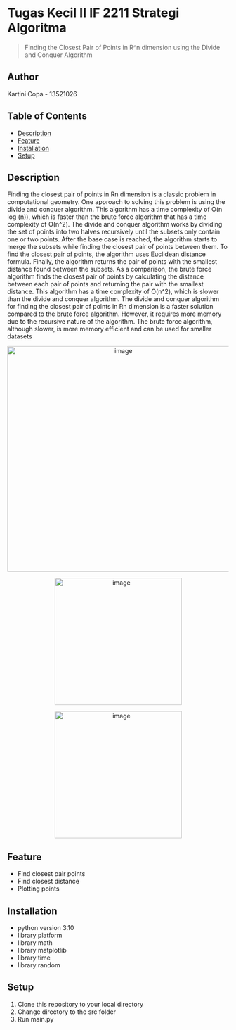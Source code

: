 # Tugas Kecil II IF 2211 Strategi Algoritma
> Finding the Closest Pair of Points in R^n dimension using the Divide and Conquer Algorithm

## Author 
Kartini Copa - 13521026

## Table of Contents
* [Description](#description)
* [Feature](#feature)
* [Installation](#installation)
* [Setup](#setup)

## Description
Finding the closest pair of points in Rn dimension is a classic problem in computational geometry. One approach to solving this problem is using the divide and conquer algorithm. This algorithm has a time complexity of O(n log (n)), which is faster than the brute force algorithm that has a time complexity of O(n^2).
The divide and conquer algorithm works by dividing the set of points into two halves recursively until the subsets only contain one or two points. After the base case is reached, the algorithm starts to merge the subsets while finding the closest pair of points between them. To find the closest pair of points, the algorithm uses Euclidean distance formula. Finally, the algorithm returns the pair of points with the smallest distance found between the subsets. As a comparison, the brute force algorithm finds the closest pair of points by calculating the distance between each pair of points and returning the pair with the smallest distance. This algorithm has a time complexity of O(n^2), which is slower than the divide and conquer algorithm. The divide and conquer algorithm for finding the closest pair of points in Rn dimension is a faster solution compared to the brute force algorithm. However, it requires more memory due to the recursive nature of the algorithm. The brute force algorithm, although slower, is more memory efficient and can be used for smaller datasets

<p align="center">
<img width="513" alt="image" src="https://user-images.githubusercontent.com/102657926/221998685-233561ad-0134-42d5-bb16-f2470736a791.png">
</p>
<p align="center">
<img width="289" alt="image" src="https://user-images.githubusercontent.com/102657926/221995218-bc1792ab-2047-452a-ae73-e830a10fcf43.png">
</p>
<p align="center">
<img width="289" alt="image" src="https://user-images.githubusercontent.com/102657926/222000758-10641861-8b3a-4e93-876a-651789d3b6db.png"></p>


## Feature
- Find closest pair points
- Find closest distance
- Plotting points


## Installation
- python version 3.10
- library platform
- library math
- library matplotlib
- library time
- library random


## Setup
1. Clone this repository to your local directory
2. Change directory to the src folder
3. Run main.py
